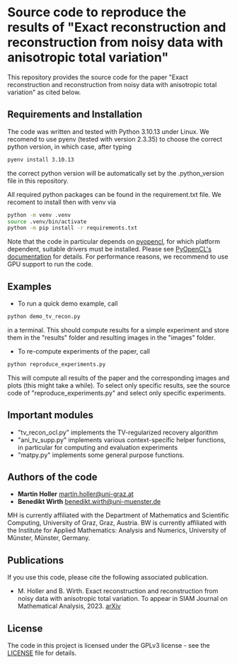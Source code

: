 # Source code to reproduce the results of "Exact reconstruction and reconstruction from noisy data with anisotropic total variation"
This repository provides the source code for the paper "Exact reconstruction and reconstruction from noisy data with anisotropic total variation" as cited below.

## Requirements and Installation


The code was written and tested with Python 3.10.13 under Linux. We recomend to use pyenv (tested with version 2.3.35) to choose the correct python version, in which case, after typing

```bash
pyenv install 3.10.13
```

the correct python version will be automatically set by the .python_version file in this repository.


All required python packages can be found in the requirement.txt file. We recoment to install then with venv via


```bash
python -m venv .venv
source .venv/bin/activate
python -m pip install -r requirements.txt
```

Note that the code in particular depends on [pyopencl](https://pypi.org/project/pyopencl/), for which platform dependent, suitable drivers must be installed. Please see [PyOpenCL's documentation](https://documen.tician.de/pyopencl/) for details. For performance reasons, we recommend to use GPU support to run the code.

## Examples

* To run a quick demo example, call 
```bash
python demo_tv_recon.py
```
in a terminal. This should compute results for a simple experiment and store them in the "results" folder and resulting images in the "images" folder.

* To re-compute experiments of the paper, call 
```bash
python reproduce_experiments.py
```
This will compute all results of the paper and the corresponding images and plots (this might take a while). To select only specific results, see the source code of "reproduce_experiments.py" and select only specific experiments.

## Important modules

* "tv_recon_ocl.py" implements the TV-regularized recovery algorithm
* "ani_tv_supp.py" implements various context-specific helper functions, in particular for computing and evaluation experiments
* "matpy.py" implements some general purpose functions.

## Authors of the code


* **Martin Holler** martin.holler@uni-graz.at 
* **Benedikt Wirth** benedikt.wirth@uni-muenster.de

MH is currently affiliated with the Department of Mathematics and Scientific Computing, University of Graz, Graz, Austria. BW is currently affiliated with the Institute for Applied Mathematics: Analysis and Numerics, University of Münster, Münster, Germany.

## Publications
If you use this code, please cite the following associated publication.

* M. Holler and B. Wirth. Exact reconstruction and reconstruction from noisy data with anisotropic total variation. To appear in SIAM Journal on Mathematical Analysis, 2023. [arXiv](https://arxiv.org/abs/2207.04757)

## License
The code in this project is licensed under the GPLv3 license - see the [LICENSE](LICENSE) file for details.
